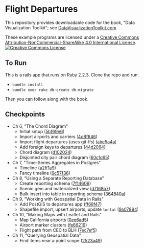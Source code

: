 # Flight Departures

This repository provides downloadable code 
for the book, "Data Visualization Toolkit"; see [DataVisualizationToolkit.com](http://www.datavisualizationtoolkit.com).

These example programs are licensed under a <a rel="license" href="http://creativecommons.org/licenses/by-nc-sa/4.0/">Creative Commons Attribution-NonCommercial-ShareAlike 4.0 International License</a>.<br/>
<a rel="license" href="http://creativecommons.org/licenses/by-nc-sa/4.0/"><img alt="Creative Commons License" style="border-width:0" src="https://i.creativecommons.org/l/by-nc-sa/4.0/88x31.png"/></a>

## To Run

This is a rails app that runs on Ruby 2.2.3.  Clone the repo and run:

* `bundle install`
* `bundle exec rake db:create db:migrate`

Then you can follow along with the book.

## Checkpoints

* Ch 6, "The Chord Diagram"
  - Initial setup ([5bf69e6](https://github.com/DataVizToolkit/departures/tree/ch06.1))
  - Import airports and carriers ([4d8f846](https://github.com/DataVizToolkit/departures/tree/ch06.2))
  - Import flight departures (uses git-lfs) ([abe5a4a](https://github.com/DataVizToolkit/departures/tree/ch06.3))
  - Add foreign keys to departures ([44d2064](https://github.com/DataVizToolkit/departures/tree/ch06.4))
  - Chord diagram ([d102024](https://github.com/DataVizToolkit/departures/tree/ch06.5))
  - Disjointed city pair chord diagram ([60c1d65](https://github.com/DataVizToolkit/departures/tree/ch06.6))
* Ch 7, "Time-Series Aggregates in Postgres"
  - Timeline ([a2ff1a9](https://github.com/DataVizToolkit/departures/tree/ch07.1))
  - Fancy timeline ([6c57f36](https://github.com/DataVizToolkit/departures/tree/ch07.2))
* Ch 8, "Using a Separate Reporting Database"
  - Create reporting schema ([7f14609](https://github.com/DataVizToolkit/departures/tree/ch08.1))
  - Scenic gem and materialized view ([d7168b7](https://github.com/DataVizToolkit/departures/tree/ch08.2))
  - Bulk insert into table in reporting schema ([364840a](https://github.com/DataVizToolkit/departures/tree/ch08.3))
* Ch 9, "Working with Geospatial Data in Rails"
  - Add PostGIS to departures app ([ff68f47](https://github.com/DataVizToolkit/departures/tree/ch09.1))
  - Shapefile import, upsert airports, update `lonlat` ([9a07894](https://github.com/DataVizToolkit/departures/tree/ch09.2))
* Ch 10, "Making Maps with Leaflet and Rails"
  - Map California airports ([0ee6ad5](https://github.com/DataVizToolkit/departures/tree/ch10.1))
  - Airport marker clusters ([fe86219](https://github.com/DataVizToolkit/departures/tree/ch10.2))
  - Flight path from CEC to BLH ([7ec7ef5](https://github.com/DataVizToolkit/departures/tree/ch10.3))
* Ch 11, "Querying Geospatial Data"
  - Find items near a point scope ([2523a49](https://github.com/DataVizToolkit/departures/tree/ch11.1))
